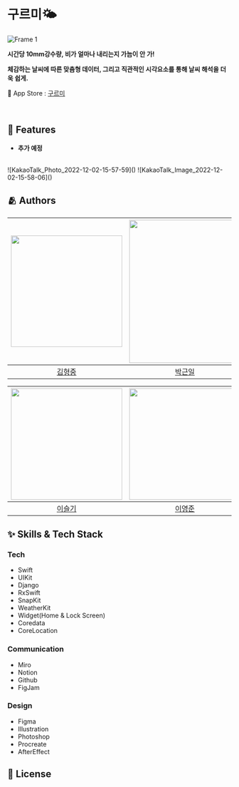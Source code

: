 # 구르미🌤

![Frame 1](https://user-images.githubusercontent.com/63584245/205135938-0a460b46-510f-4c6e-820d-68f923c177a5.svg)


**시간당 10mm강수량, 비가 얼마나 내리는지 가늠이 안 가!**

**체감하는 날씨에 따른 맞춤형 데이터, 그리고 직관적인 시각요소를 통해 날씨 해석을 더욱 쉽게.**

🔗 App Store : <a href="https://apps.apple.com/kr/app/kloudy-charactercheck-weather/id6444051667">구르미</a>

</br>

## :pushpin: Features

- **추가 예정**

</br>
![KakaoTalk_Photo_2022-12-02-15-57-59]()
![KakaoTalk_Image_2022-12-02-15-58-06]()


## :people_hugging: Authors
| <a href="https://github.com/dkdo1406"><img height="250px" width="250px" src="https://user-images.githubusercontent.com/63584245/205234483-47d4b263-7a7e-4975-b5fa-d56383b38716.jpeg"/></a>|<a href="https://github.com/Valentino1994"><img height="321px" width="250px" src="https://user-images.githubusercontent.com/63584245/205136092-b0a517dc-f651-4e4b-a8e6-06be3b9ac68f.jpeg"/></a>|<a href="https://github.com/Byeonjinha"><img height="250px" width="250px" src="https://user-images.githubusercontent.com/63584245/205233800-e8262aaa-13d5-4386-b734-4a1e91086732.jpeg"/></a>|<a href="https://github.com/yys88699"><img height="188px" width="250px" src="https://user-images.githubusercontent.com/63584245/205136074-6df973df-1fc7-43a6-9355-53059c6f6373.jpeg"/></a>|
|:---:|:---:|:---:|:---:|
|<a href="https://github.com/dkdo1406">김형중</a>|<a href="https://github.com/Valentino1994">박근일</a>|<a href="https://github.com/Byeonjinha">변진하</a>|<a href="https://github.com/yys88699">윤영서</a>|

|<a href="https://github.com/sseulkii"><img height="250px" width="250px" src="https://user-images.githubusercontent.com/63584245/205136090-c8c0cefe-9e75-48e1-b35c-b7181ffdf71d.png"/></a>|<a href="https://github.com/2youngjun"><img height="250px" width="250px" src="https://user-images.githubusercontent.com/63584245/205136479-3dac6190-e9fd-4cd4-ae08-14440f9f00a6.jpg"/></a>|<a href="https://github.com/Juhwa-Lee1023"><img height="250px" width="250px" src="https://user-images.githubusercontent.com/63584245/205136585-adfbcf0a-b8e3-4a0b-973f-7617f865eb36.png"/></a>| <a href="https://github.com/Hongjaaa"><img height="250px" width="250px" src="https://user-images.githubusercontent.com/63584245/205234248-2e18eb68-bff9-4ead-94e8-2755495ec551.jpeg"/></a>|
|:---:|:---:|:---:|:---:|
|<a href="https://github.com/sseulkii">이슬기</a>|<a href="https://github.com/2youngjun">이영준</a>|<a href="https://github.com/Juhwa-Lee1023">이주화</a>|<a href="https://github.com/Hongjaaa">최홍준</a>|


## :sparkles: Skills & Tech Stack


  ### Tech
  - Swift
  - UIKit 
  - Django
  - RxSwift
  - SnapKit
  - WeatherKit
  - Widget(Home & Lock Screen)
  - Coredata
  - CoreLocation

  ### Communication
  - Miro
  - Notion
  - Github
  - FigJam
  
  ### Design
  - Figma
  - Illustration
  - Photoshop
  - Procreate
  - AfterEffect
 
 

## :lock_with_ink_pen: License

